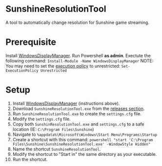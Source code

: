 # SunshineResolutionTool
 A tool to automatically change resolution for Sunshine game streaming.

# Prerequisite
 Install [WindowsDisplayManager](https://github.com/patrick-theprogrammer/WindowsDisplayManager/tree/main).
 Run Powershell **as admin**.
 Exectute the following command:
 `Install-Module -Name WindowsDisplayManager`
 NOTE: You may need to set the [execution policy](https://learn.microsoft.com/en-us/powershell/module/microsoft.powershell.core/about/about_execution_policies) to unrestricted:
 `Set-ExecutionPolicy Unrestricted`

 # Setup
 1. Install [WindowsDisplayManager](https://github.com/patrick-theprogrammer/WindowsDisplayManager/tree/main) (instructions above).
 2. Download `SunshineResolutionTool.exe` from the [releases section](https://github.com/blake502/SunshineResolutionTool/releases).
 3. Run `SunshineResolutionTool.exe` to create the `settings.cfg` file.
 4. Modify the `settings.cfg` file.
 5. Copy both `SunshinResolutionTool.exe` and `settings.cfg` to a safe location (IE: `C:\Program Files\Sunshine`)
 6. Navigate to `%appdata%\Microsoft\Windows\Start Menu\Programs\Startup`
 7. Create a shortcut with this command: `powershell "start 'C:\Program Files\Sunshine\SunshineResolutionTool.exe' -WindowStyle Hidden"`
 8. Name the shortcut `SunshineResolutionTool`.
 9. Modify the shortcut to "Start in" the same directory as your executable.
 10. Run the shortcut.